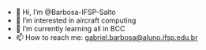 - 👋 Hi, I’m @Barbosa-IFSP-Salto
- 👀 I’m interested in aircraft computing
- 🌱 I’m currently learning all in BCC
- 📫 How to reach me: gabriel.barbosa@aluno.ifsp.edu.br

<!---
Barbosa-IFSP-Salto/Barbosa-IFSP-Salto is a ✨ special ✨ repository because its `README.md` (this file) appears on your GitHub profile.
You can click the Preview link to take a look at your changes.
--->

